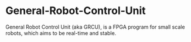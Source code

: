 # General-Robot-Control-Unit
General Robot Control Unit (aka GRCU), is a FPGA program for small scale robots, which aims to be real-time and stable.
